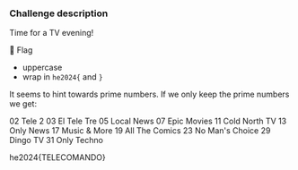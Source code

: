 ### Challenge description

Time for a TV evening!

🚩 Flag

- uppercase
- wrap in `he2024{` and `}`

It seems to hint towards prime numbers.
If we only keep the prime numbers we get:

02 Tele 2
03 El Tele Tre
05 Local News
07 Epic Movies
11 Cold North TV
13 Only News
17 Music & More
19 All The Comics
23 No Man's Choice
29 Dingo TV
31 Only Techno

he2024{TELECOMANDO}